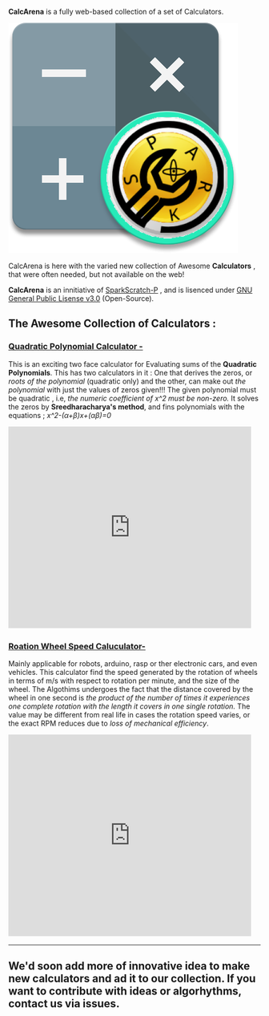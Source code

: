 **CalcArena** is a fully web-based collection of a set of Calculators.

![calcarena logo](https://raw.githubusercontent.com/SparkScratch-P/CalcArena/8c141b4830117090a962f19903783093f262e9a8/calcarena%20logo.svg)

   CalcArena is here with the varied new collection of Awesome **Calculators** , that were often needed, but not available on the web! 
   
   **CalcArena** is an innitiative of [SparkScratch-P](https://sparkscratch-p.github.io/) , and is lisenced under [GNU General Public Lisense v3.0](https://github.com/SparkScratch-P/CalcArena/blob/main/LICENSE) (Open-Source).

## The Awesome Collection of Calculators : 

### [Quadratic Polynomial Calculator -](https://sparkscratch-p.github.io/CalcArena/quadratic-polynomials/)

 This is an exciting two face calculator for Evaluating sums of the **Quadratic Polynomials**. This has two calculators in it : One that derives the zeros, or *roots of the polynomial* (quadratic only) and the other, can make out *the polynomial* with just the values of zeros given!!! The given polynomial must be quadratic , i.e, *the numeric coefficient of x^2 must be non-zero.* It solves the zeros by **Sreedharacharya's method**, and fins polynomials with the equations ; *x^2-(α+β)x+(αβ)=0*
 
<iframe src="https://sparkscratch-p.github.io/CalcArena/quadratic-polynomials/" allowtransparency="true" width="485" height="402" frameborder="0" scrolling="no" allowfullscreen></iframe>

### [Roation Wheel Speed Caluculator-](https://sparkscratch-p.github.io/CalcArena/rotation-wheel-speed/) <BETA>
 
  Mainly applicable for robots, arduino, rasp or ther electronic cars, and even vehicles. This calculator find the speed generated by the rotation of wheels in terms of m/s with respect to rotation per minute, and the size of the wheel. The Algothims undergoes the fact that the distance covered by the wheel in one second is *the product of the number of times it experiences one complete rotation with the length it covers in one single rotation.* The value may be different from real life in cases the rotation speed varies, or the exact RPM reduces due to *loss of mechanical efficiency*.
  
<iframe src="https://sparkscratch-p.github.io/CalcArena/rotation-wheel-speed/" allowtransparency="true" width="485" height="402" frameborder="0" scrolling="no" allowfullscreen></iframe>

---
 ## We'd soon add more of innovative idea to make new calculators and ad it to our collection. If you want to contribute with ideas or algorhythms, contact us via issues.
 
